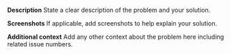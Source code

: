 **Description**
State a clear description of the problem and your solution.

**Screenshots**
If applicable, add screenshots to help explain your solution.

**Additional context**
Add any other context about the problem here including related issue numbers.
